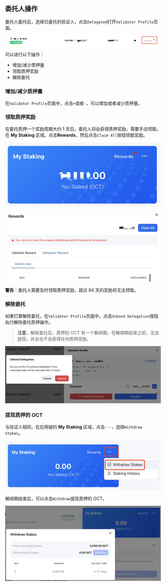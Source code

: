 ## 委托人操作

委托人委托后，选择已委托的验证人，点击`Delegated`打开`Validator Profile`页面。

![delegator delegated](../../images/maintain/delegator_delegated.jpg)

可以进行以下操作：

* 增加/减少质押量
* 领取质押奖励
* 解除委托

### 增加/减少质押量

在`Validator Profile`页面中，点击`+`或者`-`，可以增加或者减少质押量。

### 领取质押奖励

在委托质押一个奖励周期大约 1 天后，委托人将会获得质押奖励，需要手动领取。在 **My Staking** 区域，点击**Rewards**，然后点击`Claim All`按钮领取奖励。

![my staking](../../images/maintain/my_staking.jpg)

![delegator claim reward](../../images/maintain/delegator_claim_rewards.jpg)

**警告**：委托人需要及时领取质押奖励，超过 84 天的奖励将无法领取。

### 解除委托

如果打算解除委托，在`Validator Profile`页面中，点击`Unbond Delegation`按钮执行解除委托质押操作。

> **注意**，解除委托后，质押的 OCT 有一个解绑期，在解绑期结束之前，无法提现，并且也不会获得任何质押奖励。

![delegator unbond](../../images/maintain/delegator_unbond.jpg)

### 提现质押的 OCT

与验证人相同，在应用链的 **My Staking** 区域，点击`···`，选择`Withdraw Stakes`。

![unbond withdraw](../../images/maintain/unbond_withdraw.jpg)

解绑期结束后，可以点击`Withdraw`提现质押的 OCT。

![withdraw stakes](../../images/maintain/withdraw_stakes.jpg)